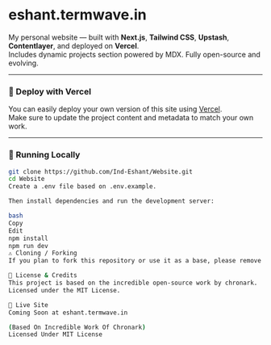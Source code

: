# eshant.termwave.in

My personal website — built with **Next.js**, **Tailwind CSS**, **Upstash**, **Contentlayer**, and deployed on **Vercel**.  
Includes dynamic projects section powered by MDX. Fully open-source and evolving.

---

### 🚀 Deploy with Vercel

You can easily deploy your own version of this site using [Vercel](https://vercel.com).  
Make sure to update the project content and metadata to match your own work.

---

### 🧪 Running Locally

```bash
git clone https://github.com/Ind-Eshant/Website.git
cd Website
Create a .env file based on .env.example.

Then install dependencies and run the development server:

bash
Copy
Edit
npm install
npm run dev
⚠️ Cloning / Forking
If you plan to fork this repository or use it as a base, please remove all personal data, including projects, profile links, and images.

📜 License & Credits
This project is based on the incredible open-source work by chronark.
Licensed under the MIT License.

🔗 Live Site
Coming Soon at eshant.termwave.in 

(Based On Incredible Work Of Chronark)
Licensed Under MIT License

